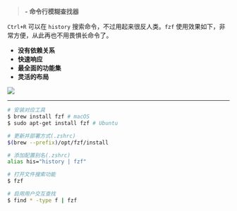 #

> **[]() - 命令行模糊查找器**

`Ctrl+R` 可以在 `history` 搜索命令，不过用起来很反人类。`fzf` 使用效果如下，非常方便，从此再也不用畏惧长命令了。

- **没有依赖关系**
- **快速响应**
- **最全面的功能集**
- **灵活的布局**

![](../../images/tools-.png)

---

```bash
# 安装对应工具
$ brew install fzf # macOS
$ sudo apt-get install fzf # Ubuntu

# 更新并部署方式(.zshrc)
$(brew --prefix)/opt/fzf/install

# 添加配置别名(.zshrc)
alias his="history | fzf"
```

```bash
# 打开文件搜索功能
$ fzf

# 启用用户交互查找
$ find * -type f | fzf
```
